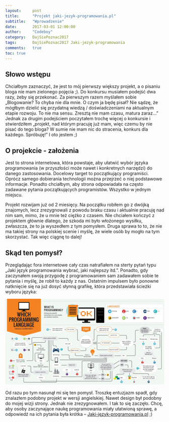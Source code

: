 ```yaml
---
layout:     post
title:      "Projekt jaki-jezyk-programowania.pl"
subtitle:   "Wprowadzenie"
date:       2017-03-01 12:00:00
author:     "Codeboy"
category:   DajSiePoznac2017
tags:       DajSiePoznac2017 Jaki-jezyk-programowania
comments:   true
toc: true
---
```

## Słowo wstępu

Chciałbym zaznaczyć, że jest to mój pierwszy większy projekt, a o pisaniu bloga nie mam zielonego pojęcia ;). Do konkursu musiałem podejść dwa razy, żeby się przekonać. Za pierwszym razem myślałem sobie „Blogowanie? To chyba nie dla mnie. O czym ja będę pisał? Nie sądzę, że mógłbym dzielić się przydatną wiedzą / doświadczeniami na aktualnym etapie rozwoju. To nie ma sensu. Zresztą nie mam czasu, matura zaraz…” Jednak za drugim podejściem poczytałem trochę więcej o konkursie i stwierdziłem „projekt, nad którym pracuję już mam, więc czemu by nie pisać do tego bloga? W sumie nie mam nic do stracenia, konkurs dla każdego. Spróbuję!” I oto jestem ;)

## O projekcie - założenia

Jest to strona internetowa, która powstaje, aby ułatwić wybór języka programowania (w przyszłości może nawet i konkretnych narzędzi) do danego zastosowania. Docelowy target to początkujący programiści. Oprócz samego dobierania technologii można przejrzeć o niej podstawowe informacje. Ponadto chciałbym, aby strona odpowiadała na często zadawane pytania początkujących programistów. Wszystko w jednym miejscu.

 Projekt rozwijam już od 2 miesięcy. Na początku robiłem go z dwójką znajomych, lecz zrezygnowali z powodu braku czasu i aktualnie pracuję nad nim sam, mimo, że u mnie też ciężko z czasem. Nie chciałem kończyć z projektem głównie dlatego, że szkoda mi było włożonego wysiłku, zwłaszcza, że to ja wyszedłem z tym pomysłem. Druga sprawa to to, że nie ma takiej strony na polskiej scenie i myślę, że wiele osób by mogło na tym skorzystać. Tak więc ciągnę to dalej!

## Skąd ten pomysł?

Przeglądając fora internetowe cały czas natrafiałem na sterty pytań typu „Jaki język programowania wybrać, jaki najlepszy itd.”. Ponadto, gdy zaczynałem swoją przygodę z programowaniem sam zadawałem sobie te pytania i myślę, że robił to każdy z nas. Ostatnim impulsem było ponowne natknięcie się na już dosyć słynną grafikę, która przedstawiała ścieżki wyboru języka:

![jaki-język-programowania-mapa](/img/posts/chosinglang.jpg)

 Od razu po tym nasunął mi się ten pomysł. Troszkę entuzjazm spadł, gdy znalazłem podobny projekt w wersji angielskiej. Nawet design był podobny do mojej wizji strony. Jednak nie zrezygnowałem. I tak to się zaczęło. Chcę, aby osoby zaczynające naukę programowania miały ułatwioną sprawę, a odpowiedź na ich pytania była krótka – [Jaki-język-programowania.pl](https://www.jaki-jezyk-programowania.pl/) ;)